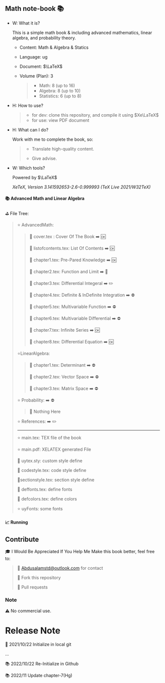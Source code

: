 

## Math note-book :books:

* W: What it is?

  This is a simple math book & including advanced mathematics, linear algebra, and probability theory.

  * Content: Math & Algebra & Statics

  * Language: ug

  * Document: $\LaTeX$ 

  * Volume (Plan): 3

    > * Math: 8 (up to 16)
    > * Algebra: 8 (up to 10)
    > * Statistics: 6 (up to 8)

* H: How to use?

  > * for dev: clone this repository, and compile it using $Xe\LaTeX$ 
  > * for use: view PDF document
* H: What can I do?

  Work with me to complete the book, so:

  > * Translate high-quality content.
  >
  > * Give advise.
* W: Which tools?

  Powered by $\LaTeX$ 

  *$XeTeX$, Version 3.141592653-2.6-0.999993 (TeX Live 2021/W32TeX)*

####  :books: Advanced Math and Linear Algebra

:golf: ​File Tree:

> :star: ​AdvancedMath:
>
> > :red_circle: ​cover.tex : Cover Of The Book                                        :arrow_right: :ok:
> >
> > :red_circle: listofcontents.tex: List Of Contents                               :arrow_right: :ok:
> >
> >  :watermelon: chapter1.tex: Pre-Pared Knowledge                              :arrow_right: :ok:
> >
> > :watermelon: chapter2.tex: Function and Limit                                   :arrow_right: :pencil:
> >
> > :watermelon: chapter3.tex: Differential Integeral                               :arrow_right: :pencil2:
> >
> > :watermelon: chapter4.tex: Definite & InDefinite Integration           :arrow_right: :no_entry:
> >
> > :watermelon: chapter5.tex: Multivariable Function                            :arrow_right: :no_entry:
> >
> > :watermelon: chapter6.tex: Multivariable Differential                        :arrow_right: :no_entry:
> >
> > :watermelon: chapter7.tex: Infinite Series                                            :arrow_right: :ok:
> >
> > :watermelon: chapter8.tex: Differential Equation                               :arrow_right: :ok:
>
> :star:LinearAlgebra:
>
> > :watermelon:  chapter1.tex: Determinant                                           :arrow_right: :no_entry:
> >
> > :watermelon: chapter2.tex: Vector Space                                            :arrow_right: :no_entry:
> >
> > :watermelon: chapter3.tex: Matrix Space                                            :arrow_right: :no_entry:
>
> :star: Probability:                                                                            :arrow_right: :no_entry:
>
> > :watermelon: Nothing Here
>
> :star: References:                                                                           :arrow_right: :pencil2:
>
> ----
>
> :star: ​main.tex: TEX file of the book
>
> :star: main.pdf: XELATEX generated File
>
> :red_circle: ​uytex.sty: custom style define
>
> :red_circle: ​codestyle.tex: code style define
>
> :red_circle: ​sectionstyle.tex: section style define
>
> :red_circle: ​deffonts.tex: define fonts
>
> :red_circle: ​defcolors.tex: define colors
>
> :star: ​uyFonts: some fonts
>

#### :chart_with_upwards_trend: Running​

## Contribute

:mortar_board: ​I Would Be Appreciated If You Help Me Make this book better, feel free to:

> :email: Abdusalamstd@outlook.com​ for contact
>
> :fork_and_knife: Fork this repository
>
> :bookmark_tabs: Pull requests

### Note

:warning: No commercial use.

# Release Note

:notebook: 2021/10/22 Initialize in local git

...

:books: 2022/10/22 Re-Initialize in Github

:books: 2022/11 Update chapter-7(Hg)



